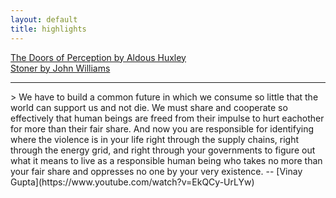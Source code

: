 ```yaml
---
layout: default
title: highlights
---
```


<div class="title">
    <a class="extra" href="{{ site.baseurl }}/highlights/the_doors_of_perception.html">The Doors of Perception by Aldous Huxley</a>
    <br />
    <a class="extra" href="{{ site.baseurl }}/highlights/stoner.html">Stoner by John Williams</a>
</div>

<hr />
> We have to build a common future in which we consume so little that the world can support us and not die. We must share and cooperate so effectively that human beings are freed from their impulse to hurt eachother for more than their fair share. And now you are responsible for identifying where the violence is in your life right through the supply chains, right through the energy grid, and right through your governments to figure out what it means to live as a responsible human being who takes no more than your fair share and oppresses no one by your very existence.
-- [Vinay Gupta](https://www.youtube.com/watch?v=EkQCy-UrLYw)

